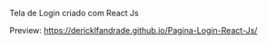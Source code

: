 Tela de Login criado com React Js

Preview: https://dericklfandrade.github.io/Pagina-Login-React-Js/